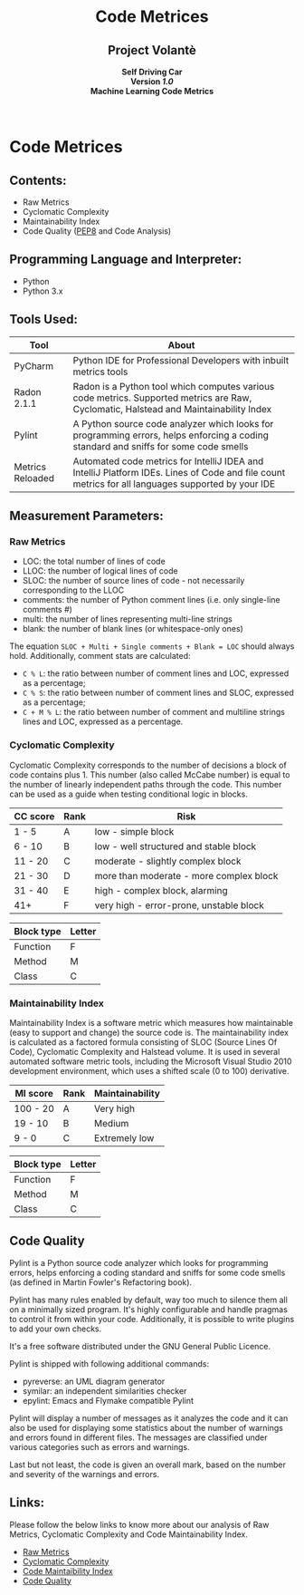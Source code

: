 <div align=center>
  <h1>Code Metrices</h1>
  <h2>Project Volantè</h2>
  <b> Self Driving Car </b><br />
  <b> Version <i>1.0</i></b><br />
  <b> Machine Learning Code Metrics </b><br />
</div><br /><br />

# Code Metrices

## Contents:

- Raw Metrics
- Cyclomatic Complexity
- Maintainability Index
- Code Quality ([PEP8](https://www.python.org/dev/peps/pep-0008/) and Code Analysis)

## Programming Language and Interpreter:

- Python 
- Python 3.x

## Tools Used:

| Tool | About 
| --- | --- |
| PyCharm | Python IDE for Professional Developers with inbuilt metrics tools | 
| Radon 2.1.1 | Radon is a Python tool which computes various code metrics. Supported metrics are Raw, Cyclomatic, Halstead and Maintainability Index|
| Pylint | A Python source code analyzer which looks for programming errors, helps enforcing a coding standard and sniffs for some code smells  |
| Metrics Reloaded | Automated code metrics for IntelliJ IDEA and IntelliJ Platform IDEs. Lines of Code and file count metrics for all languages supported by your IDE |

## Measurement Parameters:

### Raw Metrics


- LOC: the total number of lines of code
- LLOC: the number of logical lines of code
- SLOC: the number of source lines of code - not necessarily corresponding to the LLOC
- comments: the number of Python comment lines (i.e. only single-line comments #)
- multi: the number of lines representing multi-line strings
- blank: the number of blank lines (or whitespace-only ones)

The equation `SLOC + Multi + Single comments + Blank = LOC` should always hold. Additionally, comment stats are calculated:

- `C % L`: the ratio between number of comment lines and LOC, expressed as a percentage;
- `C % S`: the ratio between number of comment lines and SLOC, expressed as a percentage;
- `C + M % L`: the ratio between number of comment and multiline strings lines and LOC, expressed as a percentage.

### Cyclomatic Complexity

Cyclomatic Complexity corresponds to the number of decisions a block of code contains plus 1. This number (also called McCabe number) is equal to the number of linearly independent paths through the code. This number can be used as a guide when testing conditional logic in blocks.

| CC score | Rank | Risk |
| --- | --- | --- |
| 1 - 5 | A | low - simple block |
| 6 - 10 | B | low - well structured and stable block |
| 11 - 20 | C |	moderate - slightly complex block |
| 21 - 30 | D | more than moderate - more complex block |
| 31 - 40 | E | high - complex block, alarming |
| 41+ |	F | very high - error-prone, unstable block |

| Block type | Letter |
| --- | --- |
| Function | F |
| Method | M |
| Class | C |

### Maintainability Index

Maintainability Index is a software metric which measures how maintainable (easy to support and change) the source code is. The maintainability index is calculated as a factored formula consisting of SLOC (Source Lines Of Code), Cyclomatic Complexity and Halstead volume. It is used in several automated software metric tools, including the Microsoft Visual Studio 2010 development environment, which uses a shifted scale (0 to 100) derivative.

| MI score | Rank |	Maintainability |
| --- | --- | --- |
| 100 - 20 | A | Very high |
| 19 - 10 |	B |	Medium |
| 9 - 0 | C | Extremely low |

| Block type | Letter |
| --- | --- |
| Function | F |
| Method | M |
| Class | C |

## Code Quality

Pylint is a Python source code analyzer which looks for programming errors, helps enforcing a coding standard and sniffs for some code smells (as defined in Martin Fowler's Refactoring book).

Pylint has many rules enabled by default, way too much to silence them all on a minimally sized program. It's highly configurable and handle pragmas to control it from within your code. Additionally, it is possible to write plugins to add your own checks.

It's a free software distributed under the GNU General Public Licence.

Pylint is shipped with following additional commands:

- pyreverse: an UML diagram generator
- symilar: an independent similarities checker
- epylint: Emacs and Flymake compatible Pylint

Pylint will display a number of messages as it analyzes the code and it can also be used for displaying some statistics about the number of warnings and errors found in different files. The messages are classified under various categories such as errors and warnings.

Last but not least, the code is given an overall mark, based on the number and severity of the warnings and errors.

## Links:

Please follow the below links to know more about our analysis of Raw Metrics, Cyclomatic Complexity and Code Maintainability Index.


- [Raw Metrics](https://github.com/GeekyShiva/Self-Driving-Car/blob/master/Code%20Metrics/Machine%20Learning/raw_metrics.md)
- [Cyclomatic Complexity](https://github.com/GeekyShiva/Self-Driving-Car/blob/master/Code%20Metrics/Machine%20Learning/cyclomatic.md)
- [Code Maintaibility Index](https://github.com/GeekyShiva/Self-Driving-Car/blob/master/Code%20Metrics/Machine%20Learning/maintain.md)
- [Code Quality](https://github.com/GeekyShiva/Self-Driving-Car/blob/master/Code%20Metrics/Machine%20Learning/Code%20Quality.md)
